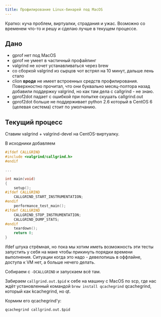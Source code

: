 ```yaml
---
title: Профилирование Linux-бинарей под MacOS
---
```


Кратко: куча проблем, виртуалки, страдания и ужас. Возможно со временем что-то и решу и сделаю лучше в текущем процессе.

## Дано

- gprof нет под MacOS
- gprof не умеет в частичный профайлинг
- valgrind не хочет устанавливаться через brew
- со сборкой valgrind из сырцов чот встрял на 10 минут, дальше лень стало
- clion **вроде** не имеет встроенных средств профилирования. Поверхностно прочитал, что они буквально месяц-полтора назад добавили поддержку valgrind, но как там дела с callgrind - не знаю.
- gprof2dot падает с ошибкой при попытке скушать callgrind.out
- gprof2dot больше не поддерживает python 2.6 который в CentOS 6 (целевая система) стоит по умолчанию.

## Текущий процесс

Ставим valgrind + valgrind-devel на CentOS-виртуалку.

В исходники добавляем

``` c
#ifdef CALLGRIND
#include <valgrind/callgrind.h>
#endif

...

int main(void)
{
	setup();
#ifdef CALLGRIND
	CALLGRIND_START_INSTRUMENTATION;
#endif
	performance_test_main();
#ifdef CALLGRIND
	CALLGRIND_STOP_INSTRUMENTATION;
	CALLGRIND_DUMP_STATS;
#endif
	teardown();
	return 0;
}
```

ifdef штука стрёмная, но пока мы хотим иметь возможность эти тесты запустить у себя на маке чтобы прикинуть порядки времени выполнения. Ситуации когда это надо - девелопишь в оффлайне, доступа к VM нет, а больше нечего делать.

Собираем c `-DCALLGRIND` и запускаем всё там.

Забираем `callgrind.out.$pid` к себе на машину с MacOS по scp, где нас ждёт установленный командой `brew install qcachegrind` qcachegrind, который как kcachegrind, но qt.

Кормим его qcachegrind'у:

``` shell
qcachegrind callgrind.out.$pid
```

